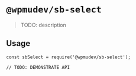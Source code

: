 # `@wpmudev/sb-select`

> TODO: description

## Usage

```
const sbSelect = require('@wpmudev/sb-select');

// TODO: DEMONSTRATE API
```
